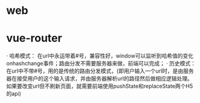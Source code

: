 # web
# vue-router 
· 哈希模式： 在url中永运带着#号，兼容性好，window可以监听到哈希值的变化onhashchange事件；路由分发不需要服务器来做，前端可以完成；
· 历史模式： 在url中不带#号，用的是传统的路由分发模式，(即用户输入一个url时，是由服务器在接受用户的这个输入请求，并由服务器解析url的路径然后做相应逻辑处理。如果要改变url但不刷新页面，就需要前端使用pushState和replaceState两个H5的api)